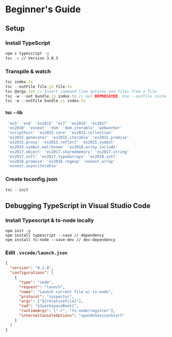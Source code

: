 # Beginner's Guide

## Setup

### Install TypeScript

```bash {cmd=true}
npm i typescript -g
tsc -v // Version 3.0.3
```

### Transpile & watch

```javascript
tsc index.ts
tsc --outFile file.js file.ts
tsc @args.txt // Insert command line options and files from a file
tsc -w --out bundle.js index.ts // out DEPRECATED. Use --outFile instead
tsc -w --outFile bundle.js index.ts
```

#### tsc --lib

```javascript
 'es5' 'es6' 'es2015' 'es7' 'es2016' 'es2017'
 'es2018' 'esnext' 'dom' 'dom.iterable' 'webworker'
 'scripthost' 'es2015.core' 'es2015.collection'
 'es2015.generator' 'es2015.iterable' 'es2015.promise'
 'es2015.proxy' 'es2015.reflect' 'es2015.symbol'
 'es2015.symbol.wellknown' 'es2016.array.include'
 'es2017.object' 'es2017.sharedmemory' 'es2017.string'
 'es2017.intl' 'es2017.typedarrays' 'es2018.intl'
 'es2018.promise' 'es2018.regexp' 'esnext.array'
 'esnext.asynciterable'
```

### Create tsconfig.json

```javascript
tsc --init
```

## Debugging TypeScript in Visual Studio Code

### Install Typescript & ts-node locally

```
npm init -y
npm install typescript --save // dependency
npm install ts-node --save-dev // dev-dependency
```

### Edit `.vscode/launch.json`

```json
{
  "version": "0.2.0",
  "configurations": [
    {
      "type": "node",
      "request": "launch",
      "name": "Launch current file w/ ts-node",
      "protocol": "inspector",
      "args": ["${relativeFile}"],
      "cwd": "${workspaceRoot}",
      "runtimeArgs": ["-r", "ts-node/register"],
      "internalConsoleOptions": "openOnSessionStart"
    }
  ]
}
```
